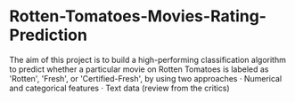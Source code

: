 # Rotten-Tomatoes-Movies-Rating-Prediction
The aim of this project is to build a high-performing classification algorithm to predict whether a particular movie on Rotten Tomatoes is labeled as 'Rotten', 'Fresh', or 'Certified-Fresh', by using two approaches ·        Numerical and categorical features  ·        Text data (review from the critics)
